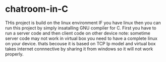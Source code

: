 # chatroom-in-C
THis project is build on the linux environment 
IF you have linux then you can run this project by simply insatalling GNU compiler for C. 
First you have to run a server code and then client code on other device
note: sometime server code may not work in virtual box you need to have a complete linux on your device. thats becouse it is based on TCP Ip model and virtual box takes internet connnective by sharing it from windows so it will not work properly. 
